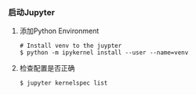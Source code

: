 ### 启动Jupyter
1. 添加Python Environment
   ```
   # Install venv to the juypter
   $ python -m ipykernel install --user --name=venv
   ```
2. 检查配置是否正确

    ```
   $ jupyter kernelspec list
    ```
   
